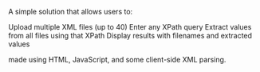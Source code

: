 A simple solution that allows users to:

Upload multiple XML files (up to 40)
Enter any XPath query
Extract values from all files using that XPath
Display results with filenames and extracted values

made using HTML, JavaScript, and some client-side XML parsing.
